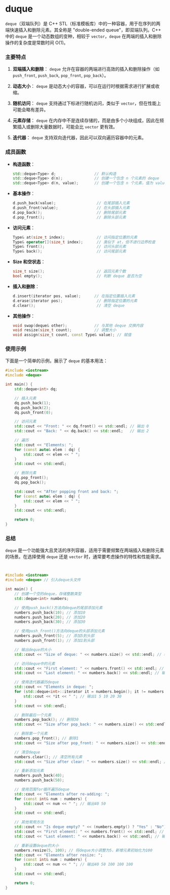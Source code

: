 # duque

`deque`（双端队列）是 C++ STL（标准模板库）中的一种容器，用于在序列的两端快速插入和删除元素。其全称是 "double-ended queue"，即双端队列。C++ 中的 `deque` 是一个动态数组的变种，相较于 `vector`，`deque` 在两端的插入和删除操作的复杂度是常数时间 O(1)。

### 主要特点

1. **双端插入和删除**：
   `deque` 允许在容器的两端进行高效的插入和删除操作（如 `push_front`, `push_back`, `pop_front`, `pop_back`）。

2. **动态大小**：
   `deque` 是动态大小的容器，可以在运行时根据需求进行扩展或收缩。

3. **随机访问**：
   `deque` 支持通过下标进行随机访问，类似于 `vector`，但在性能上可能会略有差异。

4. **元素存储**：
   `deque` 在内存中不是连续存储的，而是由多个小块组成，因此在频繁插入或删除大量数据时，可能会比 `vector` 更有效。

5. **迭代器**：
   `deque` 支持双向迭代器，因此可以双向遍历容器中的元素。

### 成员函数

- **构造函数**：
  ```cpp
  std::deque<Type> d;                 // 默认构造
  std::deque<Type> d(n);              // 创建一个包含 n 个元素的 deque
  std::deque<Type> d(n, value);       // 创建一个包含 n 个元素，值为 value 的 deque
  ```

- **基本操作**：
  ```cpp
  d.push_back(value);                  // 在尾部插入元素
  d.push_front(value);                 // 在头部插入元素
  d.pop_back();                        // 删除尾部元素
  d.pop_front();                       // 删除头部元素
  ```

- **访问元素**：
  ```cpp
  Type& at(size_t index);              // 访问指定位置的元素
  Type& operator[](size_t index);      // 类似于 at，但不进行边界检查
  Type& front();                       // 访问头部元素
  Type& back();                        // 访问尾部元素
  ```

- **Size 和空状态**：
  ```cpp
  size_t size();                       // 返回元素个数
  bool empty();                        // 判断 deque 是否为空
  ```

- **插入和删除**：
  ```cpp
  d.insert(iterator pos, value);      // 在指定位置插入元素
  d.erase(iterator pos);               // 删除指定位置的元素
  d.clear();                           // 清空 deque
  ```

- **其他操作**：
  ```cpp
  void swap(deque& other);            // 与其他 deque 交换内容
  void resize(size_t count);          // 调整大小
  void assign(size_t count, const Type& value); // 赋值
  ```

### 使用示例

下面是一个简单的示例，展示了 `deque` 的基本用法：

```cpp
#include <iostream>
#include <deque>

int main() {
    std::deque<int> dq;

    // 插入元素
    dq.push_back(1);
    dq.push_back(2);
    dq.push_front(0);

    // 访问元素
    std::cout << "Front: " << dq.front() << std::endl; // 输出 0
    std::cout << "Back: " << dq.back() << std::endl;   // 输出 2

    // 遍历
    std::cout << "Elements: ";
    for (const auto& elem : dq) {
        std::cout << elem << " ";
    }
    std::cout << std::endl;

    // 删除元素
    dq.pop_front();
    dq.pop_back();

    std::cout << "After popping front and back: ";
    for (const auto& elem : dq) {
        std::cout << elem << " ";
    }
    std::cout << std::endl;

    return 0;
}
```

### 总结

`deque` 是一个功能强大且灵活的序列容器，适用于需要频繁在两端插入和删除元素的场景。在选择使用 `deque` 还是 `vector` 时，通常要考虑操作的特性和性能需求。
```cpp


#include <iostream>  
#include <deque> // 引入deque头文件  

int main() {  
    // 创建一个空的deque，存储整数类型  
    std::deque<int> numbers;  

    // 使用push_back()方法向deque的尾部添加元素  
    numbers.push_back(10); // 添加10  
    numbers.push_back(20); // 添加20  
    numbers.push_back(30); // 添加30  

    // 使用push_front()方法向deque的头部添加元素  
    numbers.push_front(5); // 添加5到头部  
    numbers.push_front(1); // 添加1到头部  

    // 输出deque的大小  
    std::cout << "Size of deque: " << numbers.size() << std::endl; // 输出5  

    // 访问deque中的元素  
    std::cout << "First element: " << numbers.front() << std::endl; // 输出1  
    std::cout << "Last element: " << numbers.back() << std::endl; // 输出30  

    // 使用迭代器遍历deque  
    std::cout << "Elements in deque: ";  
    for (std::deque<int>::iterator it = numbers.begin(); it != numbers.end(); ++it) {  
        std::cout << *it << " "; // 输出1 5 10 20 30  
    }  
    std::cout << std::endl;  

    // 删除最后一个元素  
    numbers.pop_back(); // 删除30  
    std::cout << "Size after pop_back: " << numbers.size() << std::endl; // 输出4  

    // 删除第一个元素  
    numbers.pop_front(); // 删除1  
    std::cout << "Size after pop_front: " << numbers.size() << std::endl; // 输出3  

    // 清空deque  
    numbers.clear(); // 清空所有元素  
    std::cout << "Size after clear: " << numbers.size() << std::endl; // 输出0  

    // 重新添加元素  
    numbers.push_back(40);  
    numbers.push_back(50);  

    // 使用范围for循环遍历deque  
    std::cout << "Elements after re-adding: ";  
    for (const int& num : numbers) {  
        std::cout << num << " "; // 输出40 50  
    }  
    std::cout << std::endl;  

    // 其他常用方法  
    std::cout << "Is deque empty? " << (numbers.empty() ? "Yes" : "No") << std::endl; // 输出No  
    std::cout << "First element: " << numbers.front() << std::endl; // 输出40  
    std::cout << "Last element: " << numbers.back() << std::endl; // 输出50  

    // 重新设置deque的大小  
    numbers.resize(5, 100); // 将deque大小调整为5，新增元素初始化为100  
    std::cout << "Elements after resize: ";  
    for (const int& num : numbers) {  
        std::cout << num << " "; // 输出40 50 100 100 100  
    }  
    std::cout << std::endl;  

    return 0;  
}
```